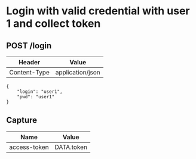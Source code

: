 # Login with valid credential with user 1 and collect token

## POST /login

| Header | Value |
| - | - |
| Content-Type | application/json |

```
{
    "login": "user1",
    "pwd": "user1"
}
```

## Capture

| Name | Value |
| - | - |
| access-token | DATA.token |
